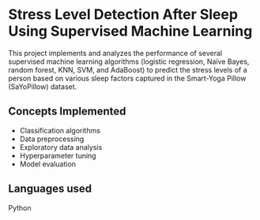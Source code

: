 # Stress Level Detection After Sleep Using Supervised Machine Learning
This project implements and analyzes the performance of several supervised machine learning algorithms (logistic regression, Naïve Bayes, random forest, KNN, SVM, and AdaBoost) to predict the stress levels of a person based on various sleep factors captured in the Smart-Yoga Pillow (SaYoPillow) dataset.

## Concepts Implemented
* Classification algorithms
* Data preprocessing
* Exploratory data analysis
* Hyperparameter tuning
* Model evaluation
  
## Languages used
Python
